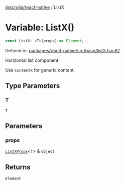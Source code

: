 [@scrolia/react-native](../README.md) / ListX

# Variable: ListX()

```ts
const ListX: <T>(props) => Element;
```

Defined in: [packages/react-native/src/base/listX.tsx:82](https://github.com/alpheusday/scrolia/blob/a1d15b8008e894d5dd6b0e61a1c2164d92ca7b98/packages/react-native/src/base/listX.tsx#L82)

Horizontal list component.

Use `ContentX` for generic content.

## Type Parameters

### T

`T`

## Parameters

### props

[`ListXProps`](../type-aliases/ListXProps.md)\<`T`\> & `object`

## Returns

`Element`
